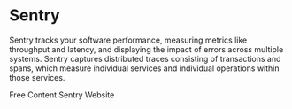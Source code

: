 # Sentry

Sentry tracks your software performance, measuring metrics like throughput and latency, and displaying the impact of errors across multiple systems. Sentry captures distributed traces consisting of transactions and spans, which measure individual services and individual operations within those services.

<ResourceGroupTitle>Free Content</ResourceGroupTitle>
<BadgeLink colorScheme='blue' badgeText='Framework Website' href='https://sentry.io'>Sentry Website</BadgeLink>